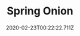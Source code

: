 ---
templateKey: blog-post
featuredpost: false
date: 2020-02-23T00:22:22.711Z
title: Spring Onion
description: These grow wild during the spring.
type: forage
sellPrice: 8
energy: 13
health: 5
featuredimage: /img/Spring_Onion.png
tags:
  - Spring
  - forageable
  - Forest
  - edible
  - brief
---